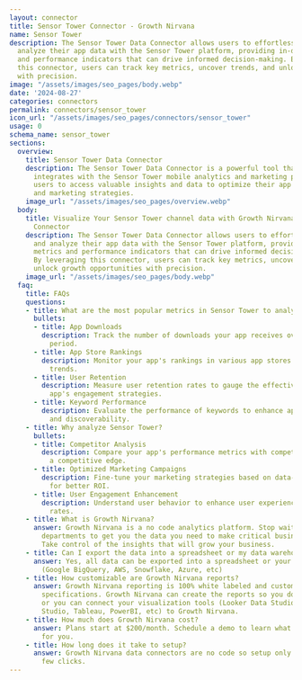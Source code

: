 ```yaml
---
layout: connector
title: Sensor Tower Connector - Growth Nirvana
name: Sensor Tower
description: The Sensor Tower Data Connector allows users to effortlessly sync and
  analyze their app data with the Sensor Tower platform, providing in-depth metrics
  and performance indicators that can drive informed decision-making. By leveraging
  this connector, users can track key metrics, uncover trends, and unlock growth opportunities
  with precision.
image: "/assets/images/seo_pages/body.webp"
date: '2024-08-27'
categories: connectors
permalink: connectors/sensor_tower
icon_url: "/assets/images/seo_pages/connectors/sensor_tower"
usage: 0
schema_name: sensor_tower
sections:
  overview:
    title: Sensor Tower Data Connector
    description: The Sensor Tower Data Connector is a powerful tool that seamlessly
      integrates with the Sensor Tower mobile analytics and marketing platform, enabling
      users to access valuable insights and data to optimize their app performance
      and marketing strategies.
    image_url: "/assets/images/seo_pages/overview.webp"
  body:
    title: Visualize Your Sensor Tower channel data with Growth Nirvana's Sensor Tower
      Connector
    description: The Sensor Tower Data Connector allows users to effortlessly sync
      and analyze their app data with the Sensor Tower platform, providing in-depth
      metrics and performance indicators that can drive informed decision-making.
      By leveraging this connector, users can track key metrics, uncover trends, and
      unlock growth opportunities with precision.
    image_url: "/assets/images/seo_pages/body.webp"
  faq:
    title: FAQs
    questions:
    - title: What are the most popular metrics in Sensor Tower to analyze?
      bullets:
      - title: App Downloads
        description: Track the number of downloads your app receives over a specific
          period.
      - title: App Store Rankings
        description: Monitor your app's rankings in various app stores and identify
          trends.
      - title: User Retention
        description: Measure user retention rates to gauge the effectiveness of your
          app's engagement strategies.
      - title: Keyword Performance
        description: Evaluate the performance of keywords to enhance app visibility
          and discoverability.
    - title: Why analyze Sensor Tower?
      bullets:
      - title: Competitor Analysis
        description: Compare your app's performance metrics with competitors to gain
          a competitive edge.
      - title: Optimized Marketing Campaigns
        description: Fine-tune your marketing strategies based on data-driven insights
          for better ROI.
      - title: User Engagement Enhancement
        description: Understand user behavior to enhance user experience and retention
          rates.
    - title: What is Growth Nirvana?
      answer: Growth Nirvana is a no code analytics platform. Stop waiting for other
        departments to get you the data you need to make critical business decisions.
        Take control of the insights that will grow your business.
    - title: Can I export the data into a spreadsheet or my data warehouse?
      answer: Yes, all data can be exported into a spreadsheet or your data warehouse
        (Google BigQuery, AWS, Snowflake, Azure, etc)
    - title: How customizable are Growth Nirvana reports?
      answer: Growth Nirvana reporting is 100% white labeled and customized to your
        specifications. Growth Nirvana can create the reports so you don’t have to
        or you can connect your visualization tools (Looker Data Studio/Google Data
        Studio, Tableau, PowerBI, etc) to Growth Nirvana.
    - title: How much does Growth Nirvana cost?
      answer: Plans start at $200/month. Schedule a demo to learn what plan is best
        for you.
    - title: How long does it take to setup?
      answer: Growth Nirvana data connectors are no code so setup only requires a
        few clicks.
---
```


